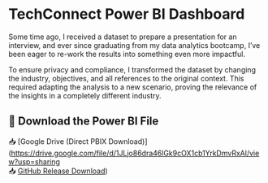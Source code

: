# TechConnect Power BI Dashboard

Some time ago, I received a dataset to prepare a presentation for an interview, and ever since graduating from my data analytics bootcamp, I’ve been eager to re-work the results into something even more impactful.

To ensure privacy and compliance, I transformed the dataset by changing the industry, objectives, and all references to the original context. This required adapting the analysis to a new scenario, proving the relevance of the insights in a completely different industry.

## 🔗 Download the Power BI File  
📥 [Google Drive (Direct PBIX Download)]([https://drive.google.com/file/d/1JLjo86dra46lGk9cOX1cb1YrkDmvRxAl/view?usp=sharing ](https://drive.google.com/uc?export=download&id=1JLjo86dra46lGk9cOX1cb1YrkDmvRxAl
)  
📥 [GitHub Release Download](https://github.com/Suzie999/TechConnect))  
